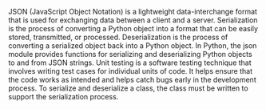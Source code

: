 JSON (JavaScript Object Notation) is a lightweight data-interchange format that is used for exchanging data between a client and a server. Serialization is the process of converting a Python object into a format that can be easily stored, transmitted, or processed. Deserialization is the process of converting a serialized object back into a Python object. In Python, the json module provides functions for serializing and deserializing Python objects to and from JSON strings. Unit testing is a software testing technique that involves writing test cases for individual units of code. It helps ensure that the code works as intended and helps catch bugs early in the development process. To serialize and deserialize a class, the class must be written to support the serialization process.
